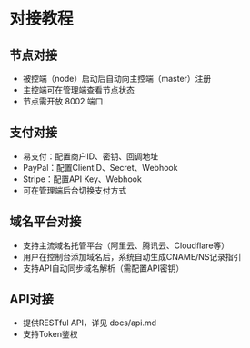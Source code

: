 # 对接教程

## 节点对接
- 被控端（node）启动后自动向主控端（master）注册
- 主控端可在管理端查看节点状态
- 节点需开放 8002 端口

## 支付对接
- 易支付：配置商户ID、密钥、回调地址
- PayPal：配置ClientID、Secret、Webhook
- Stripe：配置API Key、Webhook
- 可在管理端后台切换支付方式

## 域名平台对接
- 支持主流域名托管平台（阿里云、腾讯云、Cloudflare等）
- 用户在控制台添加域名后，系统自动生成CNAME/NS记录指引
- 支持API自动同步域名解析（需配置API密钥）

## API对接
- 提供RESTful API，详见 docs/api.md
- 支持Token鉴权 